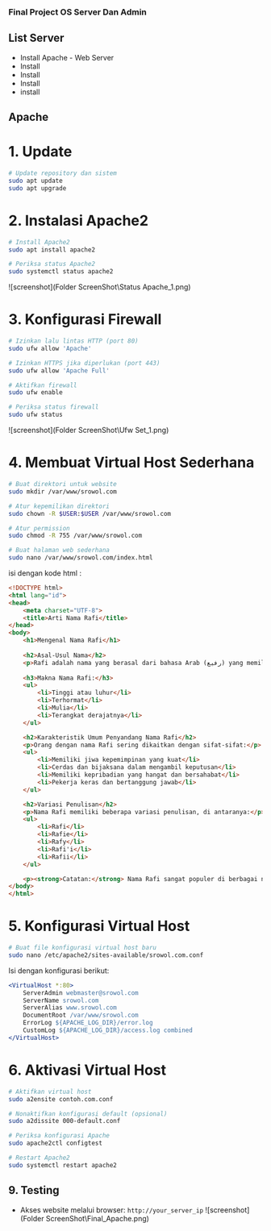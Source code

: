 ### Final Project OS Server Dan Admin

## List Server
- Install Apache - Web Server
- Install 
- Install
- Install
- install

## Apache

# 1. Update
```bash
# Update repository dan sistem
sudo apt update
sudo apt upgrade
```

# 2. Instalasi Apache2
```bash
# Install Apache2
sudo apt install apache2

# Periksa status Apache2
sudo systemctl status apache2
```
![screenshot](Folder ScreenShot\Status Apache_1.png)


# 3. Konfigurasi Firewall
```bash
# Izinkan lalu lintas HTTP (port 80)
sudo ufw allow 'Apache'

# Izinkan HTTPS jika diperlukan (port 443)
sudo ufw allow 'Apache Full'

# Aktifkan firewall
sudo ufw enable

# Periksa status firewall
sudo ufw status
```

![screenshot](Folder ScreenShot\Ufw Set_1.png)


# 4. Membuat Virtual Host Sederhana
```bash
# Buat direktori untuk website
sudo mkdir /var/www/srowol.com

# Atur kepemilikan direktori
sudo chown -R $USER:$USER /var/www/srowol.com

# Atur permission
sudo chmod -R 755 /var/www/srowol.com

# Buat halaman web sederhana
sudo nano /var/www/srowol.com/index.html
```
isi dengan kode html :
```html
<!DOCTYPE html>
<html lang="id">
<head>
    <meta charset="UTF-8">
    <title>Arti Nama Rafi</title>
</head>
<body>
    <h1>Mengenal Nama Rafi</h1>
    
    <h2>Asal-Usul Nama</h2>
    <p>Rafi adalah nama yang berasal dari bahasa Arab (رفيع) yang memiliki arti yang sangat indah.</p>
    
    <h3>Makna Nama Rafi:</h3>
    <ul>
        <li>Tinggi atau luhur</li>
        <li>Terhormat</li>
        <li>Mulia</li>
        <li>Terangkat derajatnya</li>
    </ul>

    <h2>Karakteristik Umum Penyandang Nama Rafi</h2>
    <p>Orang dengan nama Rafi sering dikaitkan dengan sifat-sifat:</p>
    <ul>
        <li>Memiliki jiwa kepemimpinan yang kuat</li>
        <li>Cerdas dan bijaksana dalam mengambil keputusan</li>
        <li>Memiliki kepribadian yang hangat dan bersahabat</li>
        <li>Pekerja keras dan bertanggung jawab</li>
    </ul>

    <h2>Variasi Penulisan</h2>
    <p>Nama Rafi memiliki beberapa variasi penulisan, di antaranya:</p>
    <ul>
        <li>Rafi</li>
        <li>Rafie</li>
        <li>Rafy</li>
        <li>Rafi'i</li>
        <li>Rafii</li>
    </ul>

    <p><strong>Catatan:</strong> Nama Rafi sangat populer di berbagai negara Muslim dan sering digunakan sebagai nama pertama untuk anak laki-laki.</p>
</body>
</html>
```

# 5. Konfigurasi Virtual Host
```bash
# Buat file konfigurasi virtual host baru
sudo nano /etc/apache2/sites-available/srowol.com.conf
```

Isi dengan konfigurasi berikut:
```apache
<VirtualHost *:80>
    ServerAdmin webmaster@srowol.com
    ServerName srowol.com
    ServerAlias www.srowol.com
    DocumentRoot /var/www/srowol.com
    ErrorLog ${APACHE_LOG_DIR}/error.log
    CustomLog ${APACHE_LOG_DIR}/access.log combined
</VirtualHost>
```

# 6. Aktivasi Virtual Host
```bash
# Aktifkan virtual host
sudo a2ensite contoh.com.conf

# Nonaktifkan konfigurasi default (opsional)
sudo a2dissite 000-default.conf

# Periksa konfigurasi Apache
sudo apache2ctl configtest

# Restart Apache2
sudo systemctl restart apache2
```

## 9. Testing
- Akses website melalui browser: `http://your_server_ip`
![screenshot](Folder ScreenShot\Final_Apache.png)

